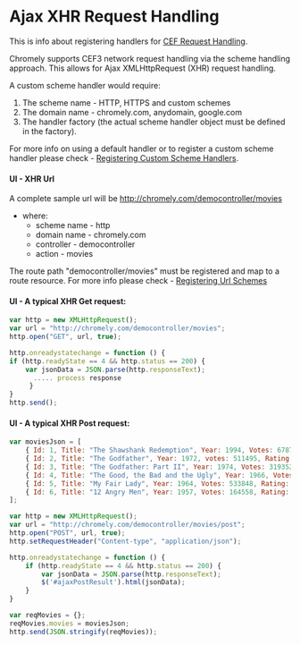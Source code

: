 
# Ajax XHR Request Handling

This is info about registering handlers for [CEF Request Handling](https://bitbucket.org/chromiumembedded/cef/wiki/GeneralUsage#markdown-header-scheme-handler).

Chromely supports CEF3 network request handling via the scheme handling approach. This allows for Ajax XMLHttpRequest (XHR) request handling. 

A custom scheme handler would require:
1. The scheme name - HTTP, HTTPS and custom schemes
2. The domain name - chromely.com, anydomain, google.com
3. The handler factory (the actual scheme handler object must be defined in the factory).

For more info on using a default handler or to register a custom scheme handler please check - [Registering Custom Scheme Handlers](https://github.com/chromelyapps/Chromely/blob/master/Documents/registering_scheme_handlers.md).


####  UI - XHR Url
A complete sample url will be
http://chromely.com/democontroller/movies
- where: 
  - scheme name - http
  -  domain name - chromely.com
  -  controller  - democontroller
  - action  - movies

The route path "democontroller/movies" must be registered and map to a route resource. For more info please check - [Registering Url Schemes](https://github.com/chromelyapps/Chromely/blob/master/Documents/registering_url_schemes.md)

#### UI - A typical XHR Get request:
````javascript
var http = new XMLHttpRequest();
var url = "http://chromely.com/democontroller/movies";
http.open("GET", url, true);

http.onreadystatechange = function () {
if (http.readyState == 4 && http.status == 200) {
    var jsonData = JSON.parse(http.responseText);
      ..... process response
     }
}
http.send();
````

#### UI - A typical XHR Post request:
````javascript
var moviesJson = [
    { Id: 1, Title: "The Shawshank Redemption", Year: 1994, Votes: 678790, Rating: 9.2 },
    { Id: 2, Title: "The Godfather", Year: 1972, votes: 511495, Rating: 9.2 },
    { Id: 3, Title: "The Godfather: Part II", Year: 1974, Votes: 319352, Rating: 9.0 },
    { Id: 4, Title: "The Good, the Bad and the Ugly", Year: 1966, Votes: 213030, Rating: 8.9 },
    { Id: 5, Title: "My Fair Lady", Year: 1964, Votes: 533848, Rating: 8.9 },
    { Id: 6, Title: "12 Angry Men", Year: 1957, Votes: 164558, Rating: 8.9 }
];

var http = new XMLHttpRequest();
var url = "http://chromely.com/democontroller/movies/post";
http.open("POST", url, true);
http.setRequestHeader("Content-type", "application/json");

http.onreadystatechange = function () {
    if (http.readyState == 4 && http.status == 200) {
        var jsonData = JSON.parse(http.responseText);
        $('#ajaxPostResult').html(jsonData);
    }
}

var reqMovies = {};
reqMovies.movies = moviesJson;
http.send(JSON.stringify(reqMovies));
````
